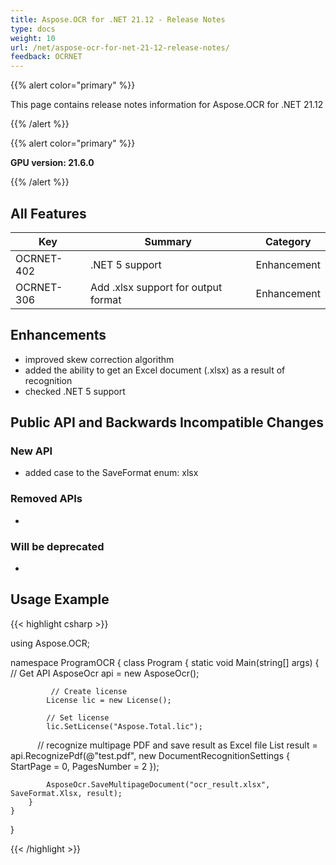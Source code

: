 ```yaml
---
title: Aspose.OCR for .NET 21.12 - Release Notes
type: docs
weight: 10
url: /net/aspose-ocr-for-net-21-12-release-notes/
feedback: OCRNET
---
```


{{% alert color="primary" %}}

This page contains release notes information for Aspose.OCR for .NET 21.12

{{% /alert %}}

{{% alert color="primary" %}}

**GPU version: 21.6.0**

{{% /alert %}}

## All Features

|Key|Summary|Category|
|---|---|---|
|OCRNET-402| .NET 5 support |Enhancement|
|OCRNET-306| Add .xlsx support for output format |Enhancement|

## Enhancements

- improved skew correction algorithm
- added the ability to get an Excel document (.xlsx) as a result of recognition
- checked .NET 5 support


## Public API and Backwards Incompatible Changes

### New API

- added case to the SaveFormat enum: xlsx



### Removed APIs

-  

### Will be deprecated

-

## Usage Example

{{< highlight csharp >}}


using Aspose.OCR;

namespace ProgramOCR
{
    class Program
    {
        static void Main(string[] args)
        {
            // Get API
            AsposeOcr api = new AsposeOcr();

             // Create license
            License lic = new License();

            // Set license 
            lic.SetLicense("Aspose.Total.lic");
			
            // recognize multipage PDF and save result as Excel file
            List<RecognitionResult> result = api.RecognizePdf(@"test.pdf", new DocumentRecognitionSettings
            {
                StartPage = 0,
                PagesNumber = 2
            });

            AsposeOcr.SaveMultipageDocument("ocr_result.xlsx", SaveFormat.Xlsx, result);
        }
    }
}
	
{{< /highlight >}}
